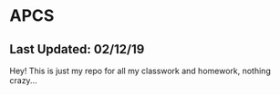 # APCS

Last Updated: 02/12/19
------------------------------------------------------------------------------------------------------------------------------------------
Hey! This is just my repo for all my classwork and homework, nothing crazy...
